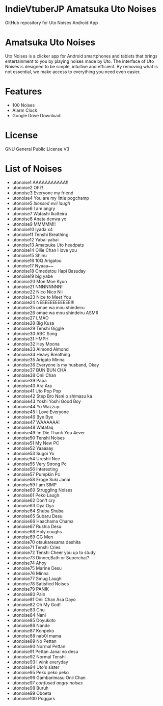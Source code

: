 # IndieVtuberJP Amatsuka Uto Noises
 GitHub repository for Uto Noises Android App
 
# Amatsuka Uto Noises
Uto Noises is a clicker app for Android smartphones and tablets that brings entertainment to you by playing noises made by Uto.
The interface of Uto Noises is designed to be simple, intuitive and efficient. By removing what is not essential, we make access to everything you need even easier.

# Features
* 100 Noises
* Alarm Clock
* Google Drive Download

# License
GNU General Public License V3

# List of Noises
* utonoise1 AAAAAAAAAAA!!
* utonoise2 Oh?!
* utonoise3 Everyone my friend
* utonoise4 You are my little pogchamp
* utonoise5 *blessed evil laugh*
* utonoise6 I am angry
* utonoise7 Watashi Ikatteiru
* utonoise8 Anata denwa yo
* utonoise9 MMMMM!!
* utonoise10 Iyada x4
* utonoise11 Tenshi Breathing
* utonoise12 Yabai yabai
* utonoise13 Amatsuka Uto headpats
* utonoise14 Ollie Chan I love you 
* utonoise15 Shinu
* utonoise16 10Q Arigatou
* utonoise17 Nyaaa~~
* utonoise18 Omedetou Hapi Basuday
* utonoise19 big yabe
* utonoise20 Moe Moe Kyun
* utonoise21 NNNNNNNN!
* utonoise22 Nico Nico Nii
* utonoise23 Nice to Meet You
* utonoise24 NEEEEEEEEEEEE!!!
* utonoise25 omae wa mou shindeiru 
* utonoise26 omae wa mou shindeiru ASMR
* utonoise27 LMAO
* utonoise28 Big Kusa
* utonoise29 Tenshi Giggle
* utonoise30 ABC Song
* utonoise31 HMPH
* utonoise32 Hey Moona
* utonoise33 Almond Almond
* utonoise34 Heavy Breathing
* utonoise35 Arigato Minna
* utonoise36 Everyone is my husband, Okay
* utonoise37 BUN BUN CHA
* utonoise38 Onii Chan
* utonoise39 Papa
* utonoise40 Ara Ara
* utonoise41 Uto Pop Pop
* utonoise42 Step Bro Nani o shimasu ka
* utonoise43 Yoshi Yoshi Good Boy
* utonoise44 Yo Wazzup
* utonoise45 I Love Everyone
* utonoise46 Bye Bye
* utonoise47 WAAAAAA!
* utonoise48 Watafaq
* utonoise49 Im Die Thank You 4ever
* utonoise50 Tenshi Noises
* utonoise51 My New PC
* utonoise52 Yaaaaay
* utonoise53 Sugoi Yo
* utonoise54 Ureshii Nee 
* utonoise55 Very Strong Pc
* utonoise56 Interesting
* utonoise57 Pumpkin Pc
* utonoise58 Eroge Suki Janai
* utonoise59 I am SIMP
* utonoise60 Struggling Noises
* utonoise61 Peko Laugh
* utonoise62 Don't cry
* utonoise63 Oya Oya
* utonoise64 Shuba Shuba
* utonoise65 Subaru Desu
* utonoise66 Haachama Chama
* utonoise67 Rushia Desu
* utonoise68 Holy coughs
* utonoise69 GG Men
* utonoise70 otsukaresama deshita
* utonoise71 Tenshi Cries
* utonoise72 Tenshi Cheer you up to study
* utonoise73 Dinner,Bath or Superchat?
* utonoise74 Ahoy
* utonoise75 Marine Desu
* utonoise76 Minna
* utonoise77 Smug Laugh
* utonoise78 Satisfied Noises
* utonoise79 PANIK
* utonoise80 Pain
* utonoise81 Onii Chan Asa Dayo
* utonoise82 Oh My God!
* utonoise83 Chu
* utonoise84 Nani
* utonoise85 Doyukoto
* utonoise86 Nande
* utonoise87 Konpeko
* utonoise88 nab0i mama
* utonoise89 No Pettan
* utonoise90 Normal Pettan
* utonoise91 Pettan Janai no desu
* utonoise92 Normal Tenshi
* utonoise93 I wink everyday
* utonoise94 Uto's sister
* utonoise95 Peko peko peko
* utonoise96 Gambarimasu Onii Chan
* utonoise97 *confused angry noises*
* utonoise98 Buruh
* utonoise99 Oboeta
* utonoise100 Poggars
